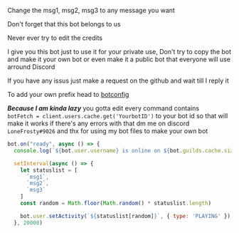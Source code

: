 
Change the msg1, msg2, msg3 to any message you want

Don't forget that this bot belongs to us 

Never ever try to edit the credits

I give you this bot just to use it for your private use, Don't try to copy the bot and make it your own bot or even make it a public bot that everyone will use arround Discord

If you have any issus just make a request on the github and wait till I reply it

To add your own prefix head to [botconfig](https://github.com/ItsFR0ST/ATRAR-Free/blob/main/src/botconfig.json)

***Because I am kinda lazy*** you gotta edit every command contains ```  botFetch = client.users.cache.get('YourbotID')``` to your bot id so that will make it works if there's any errors with that dm me on discord `LoneFrosty#9026` and thx for using my bot files to make your own bot
```js
bot.on("ready", async () => {
  console.log(`${bot.user.username} is online on ${bot.guilds.cache.size} servers!`);

  setInterval(async () => {
    let statuslist = [
      `msg1`,
      `msg2`,
      `msg3`
    ]
    const random = Math.floor(Math.random() * statuslist.length)

    bot.user.setActivity(`${statuslist[random]}`, { type: 'PLAYING' })
  }, 20000)
  
